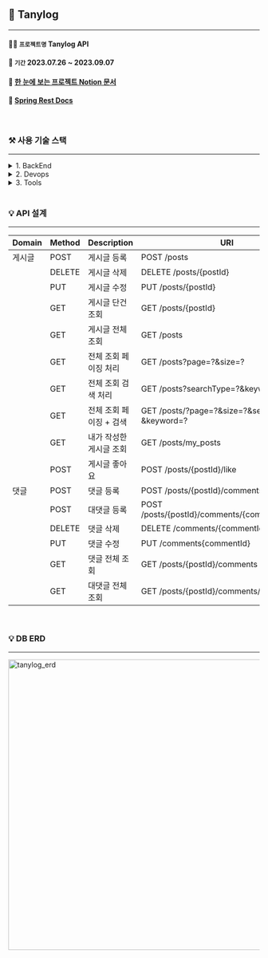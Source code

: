 ## 📝 Tanylog

---
#### 💁🏻 `프로젝트명` Tanylog API
#### 📆 `기간` 2023.07.26 ~ 2023.09.07
#### 📝 [한 눈에 보는 프로젝트 Notion 문서](https://concrete-blanket-9f9.notion.site/API-dc1a77668287447fa62575f273720631?pvs=4)
#### 📝 [Spring Rest Docs](http://15.165.146.174/docs/index.html)

<br>

### ⚒ 사용 기술 스택

---
<details>
<summary> 1. BackEnd </summary>
<div>

- Java 11
- Gradle
- MySQL 8
- Spring Boot
- Spring Data JPA
- Querydsl
- Spring Security
- Spring Rest Docs
- Junit5

</div>
</details>

<details>
<summary> 2. Devops </summary>
<div>

- AWS EC2
- GitHub Actions
- Docker

</div>
</details>
   
<details>
<summary> 3. Tools </summary>
<div>

- IntelliJ
- Git, GitHub

</div>
</details>
   
<br>

### 💡 API 설계

---

| Domain | Method | Description | URI |
|-----------|--------|-----------|-------------|
| 게시글      | POST | 게시글 등록   | POST /posts |
|           | DELETE | 게시글 삭제  | DELETE /posts/{postId} |
|           | PUT | 게시글 수정    | PUT /posts/{postId} |
|           | GET | 게시글 단건 조회 | GET /posts/{postId} |       
|           | GET | 게시글 전체 조회 | GET /posts |
|           | GET | 전체 조회 페이징 처리 | GET /posts?page=?&size=? |
|           | GET | 전체 조회 검색 처리 | GET /posts?searchType=?&keyword=? |
|           | GET | 전체 조회 페이징 + 검색 | GET /posts/?page=?&size=?&searchType=?&keyword=? |
|           | GET | 내가 작성한 게시글 조회 | GET /posts/my_posts |
|           | POST | 게시글 좋아요 | POST /posts/{postId}/like |
| 댓글       | POST | 댓글 등록 | POST /posts/{postId}/comments |
|           | POST | 대댓글 등록 | POST /posts/{postId}/comments/{commentId}/reply |
|           | DELETE | 댓글 삭제 | DELETE /comments/{commentId} |
|           | PUT | 댓글 수정 | PUT /comments{commentId} |
|           | GET | 댓글 전체 조회 | GET /posts/{postId}/comments |
|           | GET | 대댓글 전체 조회 | GET /posts/{postId}/comments/{commentId} |

<br>

### 💡 DB ERD

---
<img width="583" alt="tanylog_erd" src="https://github.com/juni8453/Tanylog/assets/79444040/17e655ea-e933-4e6b-8e97-721a51405353">
